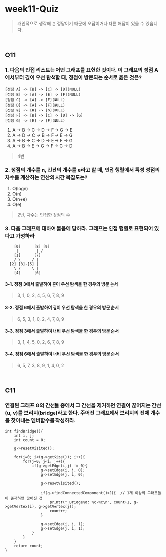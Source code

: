 # week11-Quiz
> 개인적으로 생각해 본 정답이기 때문에 오답이거나 다른 해답이 있을 수 있습니다. <br/>

<br/>

## Q11
### 1. 다음의 인접 리스트는 어떤 그래프를 표현한 것이다. 이 그래프의 정점 A에서부터 깊이 우선 탐색할 때, 정점이 방문되는 순서로 옳은 것은?
```
[정점 A] -> [B] -> [C] -> [D](NULL)
[정점 B] -> [A] -> [E] -> [F](NULL)
[정점 C] -> [A] -> [F](NULL)
[정점 D] -> [A] -> [F](NULL)
[정점 E] -> [B] -> [G](NULL)
[정점 F] -> [B] -> [C] -> [D] -> [G]
[정점 G] -> [E] -> [F](NULL)
```
1. A -> B -> C -> D -> F -> G -> E
2. A -> D -> C -> B -> F -> E -> G
3. A -> B -> C -> D -> E -> F -> G
4. A -> B -> E -> G -> F -> C -> D
> 4번

### 2. 정점의 개수를 n, 간선의 개수를 e라고 할 때, 인접 행렬에서 특정 정점의 차수를 계산하는 연산의 시간 복잡도는?
1. O(logn)
2. O(n)
3. O(n+e)
4. O(e)
> 2번, 차수는 인접한 정점의 수

### 3. 다음 그래프에 대하여 물음에 답하라. 그래프는 인접 행렬로 표현되어 있다고 가정하라
```
    [0]      [8] [9]
     |        | /
    [1]      [7]
    / \     / |
  [2] [3]-[5] |
    \ /     \ |
    [4]      [6]
```
#### 3-1. 정점 3에서 출발하여 깊이 우선 탐색을 한 경우의 방문 순서
> 3, 1, 0, 2, 4, 5, 6, 7, 8, 9

#### 3-2. 정점 6에서 출발하여 깊이 우선 탐색을 한 경우의 방문 순서
> 6, 5, 3, 1, 0, 2, 4, 7, 8, 9

#### 3-3. 정점 3에서 출발하여 너비 우선 탐색을 한 경우의 방문 순서
> 3, 1, 4, 5, 0, 2, 6, 7, 8, 9

#### 3-4. 정점 6에서 출발하여 너비 우선 탐색을 한 경우의 방문 순서
> 6, 5, 7, 3, 8, 9, 1, 4, 0, 2

<br/>

## C11
### 연결된 그래프 G의 간선들 중에서 그 간선을 제거하면 연결이 끊어지는 간선 (u, v)를 브리지(bridge)라고 한다. 주어진 그래프에서 브리지의 전체 개수를 찾아내는 멤버함수를 작성하라.
```
int findBridge(){
    int i, j;
    int count = 0;
    
    g->resetVisited();

    for(i=0; i<(g->getSize()); i++){
        for(j=0; j<i; j++){
            if(g->getEdge(i,j) != 0){
                g->setEdge(i, j, 0);
                g->setEdge(j, i, 0);

                g->resetVisited();
				        
                if(g->findConnectedComponent()>1){	// 1개 이상의 그래프들이 존재하면 끊어진 것
                    printf(" Bridge%d: %c-%c\n", count+1, g->getVertex(i), g->getVertex(j));
                    count++;
                }
				        
                g->setEdge(i, j, 1);
                g->setEdge(j, i, 1);
            }
        }
    }
    return count;
}
```
